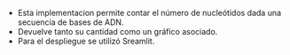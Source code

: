 * Esta implementacion permite contar el número de nucleótidos dada una secuencia de bases de ADN.
* Devuelve tanto su cantidad como un gráfico asociado.
* Para el despliegue se utilizó Sreamlit.
